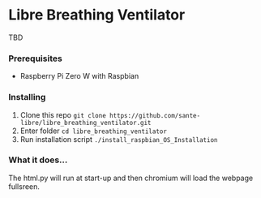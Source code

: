 # Libre Breathing Ventilator

TBD

### Prerequisites

* Raspberry Pi Zero W with Raspbian


### Installing

1. Clone this repo `git clone https://github.com/sante-libre/libre_breathing_ventilator.git`
2. Enter folder `cd libre_breathing_ventilator`
3. Run installation script `./install_raspbian_OS_Installation`

### What it does... 

The html.py will run at start-up and then chromium will load the webpage fullsreen.
